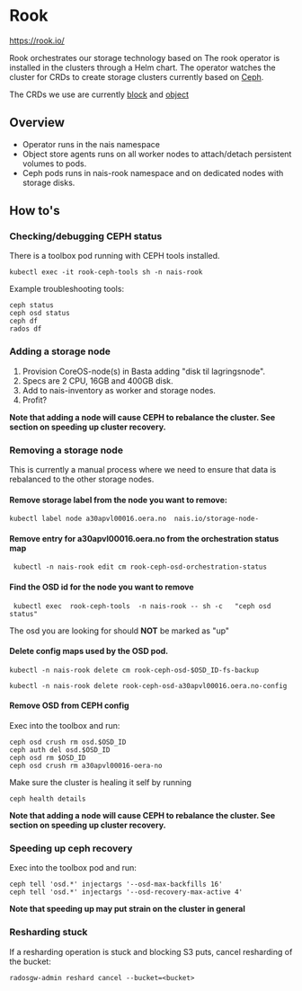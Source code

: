 Rook
====

https://rook.io/


Rook orchestrates our storage technology based on 
The rook operator is installed in the clusters through a Helm chart. The operator watches 
the cluster for CRDs to create storage clusters currently based on [Ceph](https://ceph.com/).

The CRDs we use are currently [block](https://github.com/rook/rook.github.io/blob/master/docs/rook/v0.7/block.md) and [object](https://github.com/rook/rook.github.io/blob/master/docks/rook/v0.7/object.md)


## Overview

* Operator runs in the nais namespace 
* Object store agents runs on all worker nodes to attach/detach persistent volumes to pods. 
* Ceph pods runs in nais-rook namespace and on dedicated nodes with storage disks. 


## How to's


### Checking/debugging CEPH status

There is a toolbox pod running with CEPH tools installed.

```
kubectl exec -it rook-ceph-tools sh -n nais-rook
```

Example troubleshooting tools:

``` 
ceph status
ceph osd status
ceph df
rados df
```


### Adding  a storage node

1. Provision CoreOS-node(s) in Basta adding "disk til lagringsnode".
2. Specs are 2 CPU, 16GB and 400GB disk.
3. Add to nais-inventory as worker and storage nodes.
4. Profit?

**Note that adding a node will cause CEPH to rebalance the cluster. See section on speeding up cluster recovery.**


### Removing a storage node

This is currently a manual process where we need to ensure that data is rebalanced to the other storage nodes.


#### Remove storage label from the node you want to remove: 

```
kubectl label node a30apvl00016.oera.no  nais.io/storage-node-
```


#### Remove entry for a30apvl00016.oera.no from the orchestration status map

```
 kubectl -n nais-rook edit cm rook-ceph-osd-orchestration-status

```


#### Find the OSD id for the node you want to remove

```text
 kubectl exec  rook-ceph-tools  -n nais-rook -- sh -c   "ceph osd status"
```

The osd you are looking for should **NOT** be marked as "up"


#### Delete config maps used by the OSD pod.

```text
kubectl -n nais-rook delete cm rook-ceph-osd-$OSD_ID-fs-backup
```

```text
kubectl -n nais-rook delete rook-ceph-osd-a30apvl00016.oera.no-config

```


#### Remove OSD from CEPH config 

Exec into the toolbox and run:

```text
ceph osd crush rm osd.$OSD_ID
ceph auth del osd.$OSD_ID
ceph osd rm $OSD_ID 
ceph osd crush rm a30apvl00016-oera-no
```

Make sure the cluster is healing it self by running 

```text
ceph health details
```
**Note that adding a node will cause CEPH to rebalance the cluster. See section on speeding up cluster recovery.**


### Speeding up ceph recovery

Exec into the toolbox pod and run:

```
ceph tell 'osd.*' injectargs '--osd-max-backfills 16'
ceph tell 'osd.*' injectargs '--osd-recovery-max-active 4'
```

**Note that speeding up may put strain on the cluster in general**

### Resharding stuck

If a resharding operation is stuck and blocking S3 puts, cancel resharding of the bucket:

```
radosgw-admin reshard cancel --bucket=<bucket>
```
